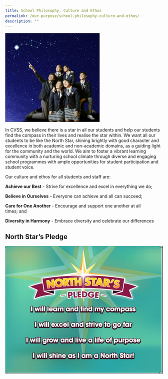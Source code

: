 ```yaml
---
title: School Philosophy, Culture and Ethos
permalink: /our-purpose/school-philosophy-culture-and-ethos/
description: ""
---
```

<img src="/images/VMV_new_apr2019_2.jpg" 
     style="width:60%">
		 
In CVSS, we believe there is a star in all our students and help our students find the compass in their lives and realise the star within. We want all our students to be like the North Star, shining brightly with good character and excellence in both academic and non-academic domains, as a guiding light for the community and the world. We aim to foster a vibrant learning community with a nurturing school climate through diverse and engaging school programmes with ample opportunities for student participation and student voice. 
 
Our culture and ethos for all students and staff are:  

**Achieve our Best** - Strive for excellence and excel in everything we do;

**Believe in Ourselves** - Everyone can achieve and all can succeed;  
  

**Care for One Another** - Encourage and support one another at all times; and

**Diversity in Harmony** - Embrace diversity and celebrate our differences

## North Star’s Pledge

![](/images/Pledge.jpg)